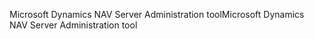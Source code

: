 <span data-ttu-id="39254-101">Microsoft Dynamics NAV Server Administration tool</span><span class="sxs-lookup"><span data-stu-id="39254-101">Microsoft Dynamics NAV Server Administration tool</span></span>